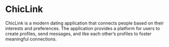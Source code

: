 # ChicLink

ChicLink is a modern dating application that connects people based on their interests and preferences. The application provides a platform for users to create profiles, send messages, and like each other’s profiles to foster meaningful connections.
